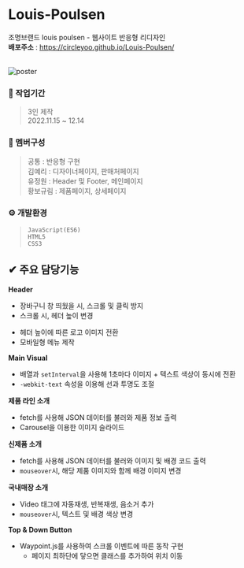 # Louis-Poulsen

조명브랜드 louis poulsen - 웹사이트 반응형 리디자인<br/>
**배포주소** : https://circleyoo.github.io/Louis-Poulsen/ <br/> <br/>

![poster](https://github.com/CircleYoo/LouisPoulsen/blob/main/assets/reponsive.png)


### 💼 작업기간
> 3인 제작 <br/>
  2022.11.15 ~ 12.14

### 🤝 멤버구성
> 공통 : 반응형 구현 <br/>
  김예리 : 디자이너페이지, 판매처페이지 <br/>
  유정원    :  Header 및 Footer, 메인페이지 <br/>
  황보규림  :  제품페이지, 상세페이지

### ⚙ 개발환경
> `JavaScript(ES6)` <br/>
  `HTML5` <br/>
  `CSS3`

## ✔ 주요 담당기능
**Header**
  * 장바구니 창 띄웠을 시, 스크롤 및 클릭 방지
  * 스크롤 시, 헤더 높이 변경
  - 헤더 높이에 따른 로고 이미지 전환
  - 모바일형 메뉴 제작

**Main Visual**
  * 배열과 `setInterval`을 사용해 1초마다 이미지 + 텍스트 색상이 동시에 전환
  * `-webkit-text` 속성을 이용해 선과 투명도 조절

**제품 라인 소개**
  * fetch를 사용해 JSON 데이터를 불러와 제품 정보 출력
  * Carousel을 이용한 이미지 슬라이드

**신제품 소개**
  * fetch를 사용해 JSON 데이터를 불러와 이미지 및 배경 코드 출력
  * `mouseover`시, 해당 제품 이미지와 함께 배경 이미지 변경

**국내매장 소개**
  * Video 태그에 자동재생, 반복재생, 음소거 추가
  * `mouseover`시, 텍스트 및 배경 색상 변경

**Top & Down Button**
* Waypoint.js를 사용하여 스크롤 이벤트에 따른 동작 구현
  * 페이지 최하단에 닿으면 클래스를 추가하여 위치 이동



